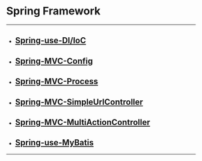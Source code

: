 # Spring Framework

****

* ## [Spring-use-DI/IoC]()

* ## [Spring-MVC-Config]()

* ## [Spring-MVC-Process]()

* ## [Spring-MVC-SimpleUrlController]()

* ## [Spring-MVC-MultiActionController]()

* ## [Spring-use-MyBatis](jdbcTemplate)


***

